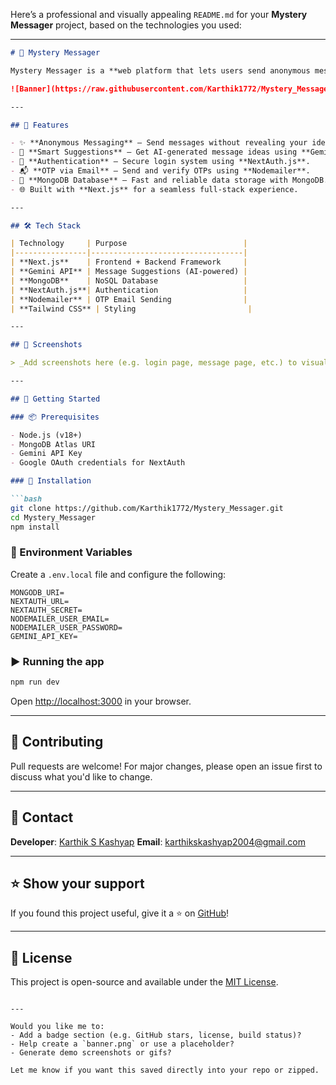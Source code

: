 Here’s a professional and visually appealing `README.md` for your **Mystery Messager** project, based on the technologies you used:

---

````markdown
# 💌 Mystery Messager

Mystery Messager is a **web platform that lets users send anonymous messages** to others. Whether it’s a secret admirer note or anonymous feedback, this app provides a secure and playful way to communicate — without revealing your identity.

![Banner](https://raw.githubusercontent.com/Karthik1772/Mystery_Messager/main/public/banner.png) <!-- Optional: replace with actual image path -->

---

## 🚀 Features

- ✨ **Anonymous Messaging** — Send messages without revealing your identity.
- 🤖 **Smart Suggestions** — Get AI-generated message ideas using **Gemini API**.
- 🔐 **Authentication** — Secure login system using **NextAuth.js**.
- 📬 **OTP via Email** — Send and verify OTPs using **Nodemailer**.
- 🧠 **MongoDB Database** — Fast and reliable data storage with MongoDB.
- 🌐 Built with **Next.js** for a seamless full-stack experience.

---

## 🛠️ Tech Stack

| Technology     | Purpose                          |
|----------------|----------------------------------|
| **Next.js**    | Frontend + Backend Framework     |
| **Gemini API** | Message Suggestions (AI-powered) |
| **MongoDB**    | NoSQL Database                   |
| **NextAuth.js**| Authentication                   |
| **Nodemailer** | OTP Email Sending                |
| **Tailwind CSS** | Styling                         |

---

## 📸 Screenshots

> _Add screenshots here (e.g. login page, message page, etc.) to visually explain the UI._

---

## 🧪 Getting Started

### 📦 Prerequisites

- Node.js (v18+)
- MongoDB Atlas URI
- Gemini API Key
- Google OAuth credentials for NextAuth

### 🔧 Installation

```bash
git clone https://github.com/Karthik1772/Mystery_Messager.git
cd Mystery_Messager
npm install
````

### 🔑 Environment Variables

Create a `.env.local` file and configure the following:

```env
MONGODB_URI=
NEXTAUTH_URL=
NEXTAUTH_SECRET=
NODEMAILER_USER_EMAIL=
NODEMAILER_USER_PASSWORD=
GEMINI_API_KEY=
```

### ▶️ Running the app

```bash
npm run dev
```

Open [http://localhost:3000](http://localhost:3000) in your browser.

---

## 🤝 Contributing

Pull requests are welcome! For major changes, please open an issue first to discuss what you'd like to change.

---

## 📧 Contact

**Developer**: [Karthik S Kashyap](https://github.com/Karthik1772)
**Email**: [karthikskashyap2004@gmail.com](mailto:karthikskashyap2004@gmail.com)

---

## ⭐️ Show your support

If you found this project useful, give it a ⭐️ on [GitHub](https://github.com/Karthik1772/Mystery_Messager)!

---

## 📝 License

This project is open-source and available under the [MIT License](LICENSE).

```

---

Would you like me to:
- Add a badge section (e.g. GitHub stars, license, build status)?
- Help create a `banner.png` or use a placeholder?
- Generate demo screenshots or gifs?

Let me know if you want this saved directly into your repo or zipped.
```
